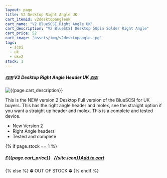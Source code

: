 ```yaml
---
layout: page
title: V2 Desktop Right Angle UK
cart_itemid: v2desktopangleuk
cart_name: "V2 BlueSCSI Right Angle UK"
cart_description: "V2 BlueSCSI Desktop 50pin Solder Right Angle"
cart_price: 52
cart_image: "assets/img/v2desktopangle.jpg"
tags: 
  - scsi
  - uk
  - ukv2
stock: 1
---
```


##### 🇬🇧 V2 Desktop Right Angle Header UK 🇬🇧

![{{page.cart_description}}]({{page.cart_image}})

This is the NEW version 2 Desktop Full version of the BlueSCSI for UK buyers. This has the right angle header and molex, see the straight option if you want a straight up header and molex. This is a complete and tested device.

* New Version 2
* Right Angle headers
* Tested and complete

{% if page.stock == 1 %}
##### £{{page.cart_price}} &nbsp; {{site.icon}}[Add to cart](/cart#{{page.cart_itemid}})
{% else %}
&#9940; OUT OF STOCK &#9940;
{% endif %}